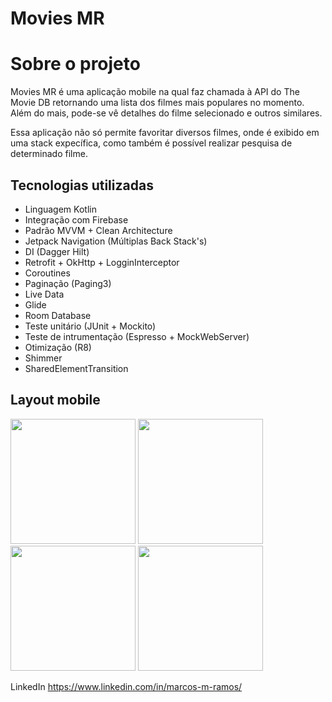 # Movies MR

# Sobre o projeto
Movies MR é uma aplicação mobile na qual faz chamada à API do The Movie DB retornando uma lista dos filmes mais populares no momento. Além do mais, pode-se vê detalhes do filme selecionado e outros similares.

Essa aplicação não só permite favoritar diversos filmes, onde é exibido em uma stack expecífica, como também é possível realizar pesquisa de determinado filme.

## Tecnologias utilizadas
- Linguagem Kotlin
- Integração com Firebase
- Padrão MVVM + Clean Architecture
- Jetpack Navigation (Múltiplas Back Stack's)
- DI (Dagger Hilt)
- Retrofit + OkHttp + LogginInterceptor
- Coroutines
- Paginação (Paging3)
- Live Data
- Glide
- Room Database
- Teste unitário (JUnit + Mockito)
- Teste de intrumentação (Espresso + MockWebServer)
- Otimização (R8)
- Shimmer
- SharedElementTransition

## Layout mobile
<div>
<img src="https://user-images.githubusercontent.com/102616606/218852167-a40f39be-5cb2-4b87-a16c-2dcfe0dc1e0b.jpeg" width="200px" />
<img src="https://user-images.githubusercontent.com/102616606/218852453-603294a8-2902-4f67-be10-4403c6f1ded1.jpeg" width="200px" />
<img src="https://user-images.githubusercontent.com/102616606/218852517-23fee259-43db-48c1-9411-38eeb6dfb637.jpeg" width="200px" />
<img src="https://user-images.githubusercontent.com/102616606/218852586-e719488a-e6f5-43aa-8170-6e46a43a90c0.jpeg" width="200px" />
</div>

LinkedIn https://www.linkedin.com/in/marcos-m-ramos/
